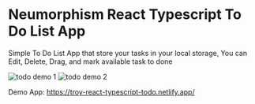 # Neumorphism React Typescript To Do List App

Simple To Do List App that store your tasks in your local storage,
You can Edit, Delete, Drag, and mark available task to done

![todo demo 1](../media/assets/Todo%201.gif?raw=true)
![todo demo 2](../media/assets/Todo%202.gif?raw=true)

Demo App:
https://troy-react-typescript-todo.netlify.app/
